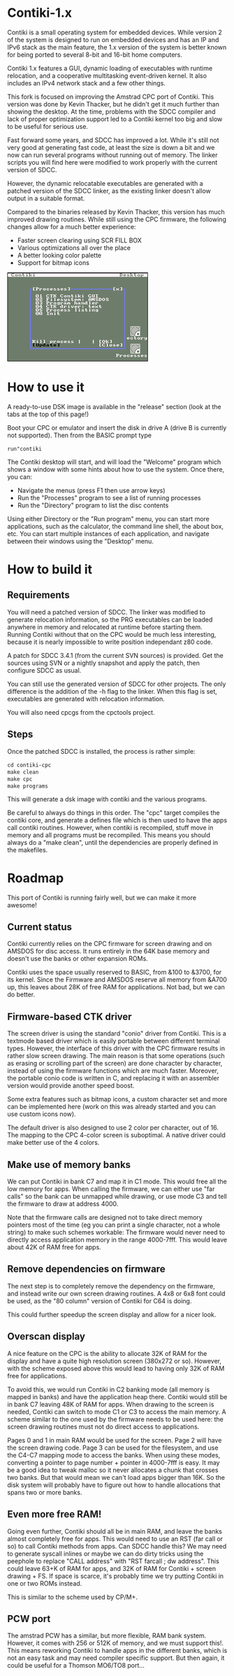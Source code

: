 Contiki-1.x
===========

Contiki is a small operating system for embedded devices. While version 2 of
the system is designed to run on embedded devices and has an IP and IPv6 stack
as the main feature, the 1.x version of the system is better known for being
ported to several 8-bit and 16-bit home computers.

Contiki 1.x features a GUI, dynamic loading of executables with runtime
relocation, and a cooperative multitasking event-driven kernel. It also includes
an IPv4 network stack and a few other things.

This fork is focused on improving the Amstrad CPC port of Contiki. This version
was done by Kevin Thacker, but he didn't get it much further than showing the
desktop. At the time, problems with the SDCC compiler and lack of proper
optimization support led to a Contiki kernel too big and slow to be useful for
serious use.

Fast forward some years, and SDCC has improved a lot. While it's still not
very good at generating fast code, at least the size is down a bit and we now
can run several programs without running out of memory. The linker scripts you
will find here were modified to work properly with the current version of SDCC.

However, the dynamic relocatable executables are generated with a patched
version of the SDCC linker, as the existing linker doesn't allow output in a
suitable format.

Compared to the binaries released by Kevin Thacker, this version has much
improved drawing routines. While still using the CPC firmware, the following
changes allow for a much better experience:

 * Faster screen clearing using SCR FILL BOX
 * Various optimizations all over the place
 * A better looking color palette
 * Support for bitmap icons

![Screenshot of Contiki on CPC](/screenshot.png?raw=true "The Contiki Desktop.")

How to use it
=============

A ready-to-use DSK image is available in the "release" section (look at the tabs
at the top of this page!)

Boot your CPC or emulator and insert the disk in drive A (drive B is currently
not supported). Then from the BASIC prompt type

    run"contiki

The Contiki desktop will start, and will load the "Welcome" program which shows
a window with some hints about how to use the system. Once there, you can:

 * Navigate the menus (press F1 then use arrow keys)
 * Run the "Processes" program to see a list of running processes
 * Run the "Directory" program to list the disc contents

Using either Directory or the "Run program" menu, you can start more applications,
such as the calculator, the command line shell, the about box, etc. You can start
multiple instances of each application, and navigate between their windows using
the "Desktop" menu.

How to build it
===============

Requirements
------------

You will need a patched version of SDCC. The linker was modified to generate
relocation information, so the PRG executables can be loaded anywhere in memory
and relocated at runtime before starting them. Running Contiki without that on
the CPC would be much less interesting, because it is nearly impossible to write
position independant z80 code.

A patch for SDCC 3.4.1 (from the current SVN sources) is provided. Get the
sources using SVN or a nightly snapshot and apply the patch, then configure
SDCC as usual.

You can still use the generated version of SDCC for other projects. The only
difference is the addition of the -h flag to the linker. When this flag is set,
executables are generated with relocation information.

You will also need cpcgs from the cpctools project.

Steps
-----

Once the patched SDCC is installed, the process is rather simple:

    cd contiki-cpc
    make clean
    make cpc
    make programs

This will generate a dsk image with contiki and the various programs.

Be careful to always do things in this order. The "cpc" target compiles the
contiki core, and generate a defines file which is then used to have the apps
call contiki routines. However, when contiki is recompiled, stuff move in
memory and all programs must be recompiled. This means you should always do
a "make clean", until the dependencies are properly defined in the makefiles.

Roadmap
=======

This port of Contiki is running fairly well, but we can make it more awesome!

Current status
--------------

Contiki currently relies on the CPC firmware for screen drawing and on AMSDOS
for disc access. It runs entirely in the 64K base memory and doesn't use the
banks or other expansion ROMs.

Contiki uses the space usually reserved to BASIC, from &100 to &3700, for its
kernel. Since the Firmware and AMSDOS reserve all memory from &A700 up, this 
leaves about 28K of free RAM for applications. Not bad, but we can do better.

Firmware-based CTK driver
-------------------------

The screen driver is using the standard "conio" driver from Contiki. This is a
textmode based driver which is easily portable between different terminal types.
However, the interface of this driver with the CPC firmware results in rather
slow screen drawing. The main reason is that some operations (such as erasing
or scrolling part of the screen) are done character by character, instead of
using the firmware functions which are much faster. Moreover, the portable conio
code is written in C, and replacing it with an assembler version would provide
another speed boost.

Some extra features such as bitmap icons, a custom character set and more can
be implemented here (work on this was already started and you can use custom
icons now).

The default driver is also designed to use 2 color per character, out of 16.
The mapping to the CPC 4-color screen is suboptimal. A native driver could
make better use of the 4 colors.

Make use of memory banks
------------------------

We can put Contiki in bank C7 and map it in C1 mode. This would free all the low
memory for apps. When calling the firmware, we can either use "far calls" so the
bank can be unmapped while drawing, or use mode C3 and tell the firmware to draw
at address 4000.

Note that the firmware calls are designed not to take direct memory pointers
most of the time (eg you can print a single character, not a whole string) to
make such schemes workable: The firmware would never need to directly access
application memory in the range 4000-7fff. This would leave about 42K of RAM
free for apps.

Remove dependencies on firmware
-------------------------------

The next step is to completely remove the dependency on the firmware, and instead
write our own screen drawing routines. A 4x8 or 6x8 font could be used, as the
"80 column" version of Contiki for C64 is doing.

This could further speedup the screen display and allow for a nicer look.

Overscan display
----------------

A nice feature on the CPC is the ability to allocate 32K of RAM for the display
and have a quite high resolution screen (380x272 or so). However, with the
scheme exposed above this would lead to having only 32K of RAM free for applications.

To avoid this, we would run Contiki in C2 banking mode (all memory is mapped in
banks) and have the application heap there. Contiki would still be in bank C7
leaving 48K of RAM for apps. When drawing to the screen is needed, Contiki can
switch to mode C1 or C3 to access the main memory. A scheme similar to the one
used by the firmware needs to be used here: the screen drawing routines must
not do direct access to applications.

Pages 0 and 1 in main RAM would be used for the screen. Page 2 will have the
screen drawing code. Page 3 can be used for the filesystem, and use the C4-C7
mapping mode to access the banks. When using these modes, converting a pointer
to page number + pointer in 4000-7fff is easy. It may be a good idea to tweak
malloc so it never allocates a chunk that crosses two banks. But that would mean
we can't load apps bigger than 16K. So the disk system will probably have to
figure out how to handle allocations that spans two or more banks.

Even more free RAM!
-------------------

Going even further, Contiki should all be in main RAM, and leave the banks
almost completely free for apps. This would need to use an RST (far call or so)
to call Contiki methods from apps. Can SDCC handle this? We may need to generate
syscall inlines or maybe we can do dirty tricks using the peephole to replace
"CALL address" with "RST farcall ; dw address". This could leave 63+K of RAM
for apps, and 32K of RAM for Contiki + screen drawing + FS. If space is scarce,
it's probably time we try putting Contiki in one or two ROMs instead.

This is similar to the scheme used by CP/M+.

PCW port
--------

The amstrad PCW has a similar, but more flexible, RAM bank system. However, it
comes with 256 or 512K of memory, and we must support this!. This means reworking
Contiki to handle apps in the different banks, which is not an easy task and
may need compiler specific support. But then again, it could be useful for a
Thomson MO6/TO8 port...
